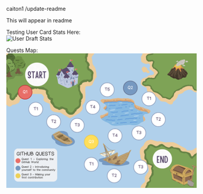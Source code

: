 caiton1
/update-readme

This will appear in readme


Testing User Card Stats Here:<br>
![User Draft Stats](/userCards/template.svg)

Quests Map:
![Quest Map](/photo/QuestMap.png)

